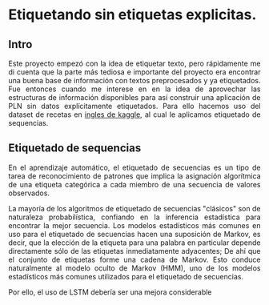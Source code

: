 # Etiquetando sin etiquetas explicitas.

## Intro
<div style="text-align: justify">
Este proyecto empezó con la idea de etiquetar texto, pero rápidamente me di cuenta que la parte más tediosa e importante del proyecto era encontrar una buena base de información con textos preprocesados y ya etiquetados. Fue entonces cuando me interese en en la idea de aprovechar las estructuras de información disponibles para así construir una aplicación de PLN sin datos explícitamente etiquetados. Para ello hacemos uso del dataset de recetas en <a href="https://www.kaggle.com/hugodarwood/epirecipes">ingles de kaggle</a>, al cual le aplicamos etiquetado de sequencias.
</div>

## Etiquetado de sequencias
<div style="text-align: justify">
En el aprendizaje automático, el etiquetado de secuencias es un tipo de tarea de reconocimiento de patrones que implica la asignación algorítmica de una etiqueta categórica a cada miembro de una secuencia de valores observados.

La mayoría de los algoritmos de etiquetado de secuencias "clásicos" son de naturaleza probabilística, confiando en la inferencia estadística para encontrar la mejor secuencia. Los modelos estadísticos más comunes en uso para el etiquetado de secuencias hacen una suposición de Markov, es decir, que la elección de la etiqueta para una palabra en particular depende directamente sólo de las etiquetas inmediatamente adyacentes; De ahí que el conjunto de etiquetas forme una cadena de Markov. Esto conduce naturalmente al modelo oculto de Markov (HMM), uno de los modelos estadísticos más comunes utilizados para el etiquetado de secuencias.

Por ello, el uso de LSTM debería ser una mejora considerable
</div>



